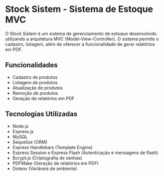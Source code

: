 # Stock Sistem - Sistema de Estoque MVC

O Stock Sistem é um sistema de gerenciamento de estoque desenvolvido utilizando a arquitetura MVC (Model-View-Controller). O sistema permite o cadastro, listagem, além de oferecer a funcionalidade de gerar relatórios em PDF.

## Funcionalidades

- Cadastro de produtos
- Listagem de produtos
- Atualização de produtos
- Remoção de produtos
- Geração de relatórios em PDF

## Tecnologias Utilizadas

- Node.js
- Express.js
- MySQL
- Sequelize (ORM)
- Express Handlebars (Template Engine)
- Express Session e Express Flash (Autenticação e mensagens de flash)
- Bcrypt.js (Criptografia de senhas)
- PDFMake (Geração de relatórios em PDF)
- Dotenv (Variáveis de ambiente)
